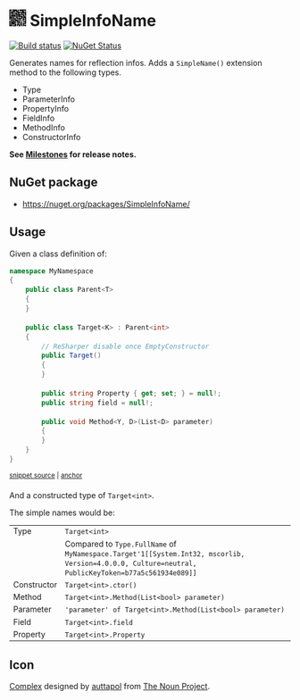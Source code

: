 # <img src='/src/icon.png' height='30px'> SimpleInfoName

[![Build status](https://ci.appveyor.com/api/projects/status/dl7snkk70b964ke4/branch/main?svg=true)](https://ci.appveyor.com/project/SimonCropp/SimpleInfoName)
[![NuGet Status](https://img.shields.io/nuget/v/SimpleInfoName.svg)](https://www.nuget.org/packages/SimpleInfoName/)

Generates names for reflection infos. Adds a `SimpleName()` extension method to the following types.

 * Type
 * ParameterInfo
 * PropertyInfo
 * FieldInfo
 * MethodInfo
 * ConstructorInfo

**See [Milestones](../../milestones?state=closed) for release notes.**

## NuGet package

 * https://nuget.org/packages/SimpleInfoName/


## Usage

Given a class definition of:

<!-- snippet: Target -->
<a id='snippet-target'></a>
```cs
namespace MyNamespace
{
    public class Parent<T>
    {
    }

    public class Target<K> : Parent<int>
    {
        // ReSharper disable once EmptyConstructor
        public Target()
        {
        }

        public string Property { get; set; } = null!;
        public string field = null!;

        public void Method<Y, D>(List<D> parameter)
        {
        }
    }
}
```
<sup><a href='/src/Tests/Snippets.cs#L5-L29' title='Snippet source file'>snippet source</a> | <a href='#snippet-target' title='Start of snippet'>anchor</a></sup>
<!-- endSnippet -->

And a constructed type of `Target<int>`.
    
The simple names would be:

<!-- include: sample. path: /src/sample.include.md -->
|   |   |
| - | - |
| Type | `Target<int>` |
| | Compared to `Type.FullName` of<br> `MyNamespace.Target'1[[System.Int32, mscorlib, Version=4.0.0.0, Culture=neutral, PublicKeyToken=b77a5c561934e089]]` |
| Constructor | `Target<int>.ctor()` |
| Method | `Target<int>.Method(List<bool> parameter)` |
| Parameter | `'parameter' of Target<int>.Method(List<bool> parameter)` |
| Field | `Target<int>.field` |
| Property | `Target<int>.Property` |
<!-- endInclude -->


## Icon

[Complex](https://thenounproject.com/term/complex/2270599/) designed by [auttapol](https://thenounproject.com/monsterku69) from [The Noun Project](https://thenounproject.com).
